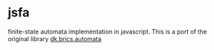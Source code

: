 # jsfa
finite-state automata implementation in javascript. This is a port of the original library [dk.brics.automata](http://www.brics.dk/automaton/) 
